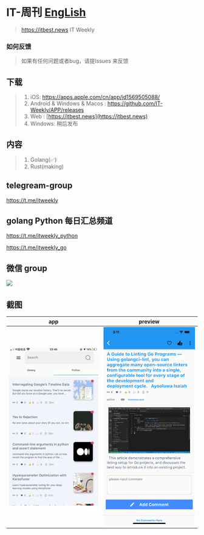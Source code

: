  
# IT-周刊  [EngLish](README.md)
> https://itbest.news  IT Weekly 

### 如何反馈

>如果有任何问题或者bug，请提Issues 来反馈

## 下载

> 1. iOS: https://apps.apple.com/cn/app/id1569505088/ 
> 2. Android & Windows & Macos : https://github.com/IT-Weekly/APP/releases
> 3. Web : [https://itbest.news](https://itbest.news)
> 4. Windows: 稍后发布 

## 内容
> 1. Golang(✅)
> 2. Rust(making)
> 
## telegream-group
https://t.me/itweekly

## golang Python 每日汇总频道 

https://t.me/itweekly_python

https://t.me/itweekly_go


## 微信 group
<img src="https://itbest.news/static/wx-group5.png" width="200"> 

## 截图
|          app                      |                 preview               |
| --------------------------------- | --------------------------------- |
| <img src="img/3.jpg" width="300">  |  <img src="img/2.png" width="300">  |

 
